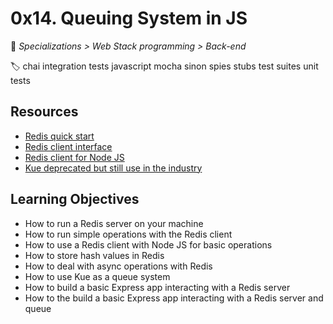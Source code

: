 # 0x14. Queuing System in JS

📂 _Specializations > Web Stack programming > Back-end_

🏷️ chai integration tests javascript mocha sinon spies stubs test suites unit tests

## Resources

- [Redis quick start](https://redis.io/topics/quickstart)
- [Redis client interface](https://redis.io/topics/rediscli)
- [Redis client for Node JS](https://github.com/NodeRedis/node-redis)
- [Kue deprecated but still use in the industry](https://github.com/Automattic/kue)

## Learning Objectives

- How to run a Redis server on your machine
- How to run simple operations with the Redis client
- How to use a Redis client with Node JS for basic operations
- How to store hash values in Redis
- How to deal with async operations with Redis
- How to use Kue as a queue system
- How to build a basic Express app interacting with a Redis server
- How to the build a basic Express app interacting with a Redis server and queue

